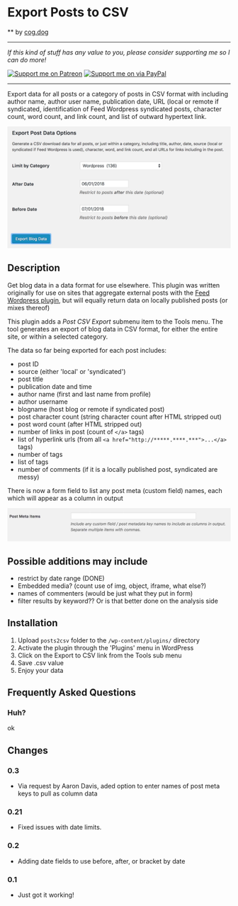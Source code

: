 # Export Posts to CSV
** by [cog.dog](https://cog.dog)

-----
*If this kind of stuff has any value to you, please consider supporting me so I can do more!*

[![Support me on Patreon](http://cogdog.github.io/images/badge-patreon.png)](https://patreon.com/cogdog) [![Support me on via PayPal](http://cogdog.github.io/images/badge-paypal.png)](https://paypal.me/cogdog)

----- 


Export data for all posts or a category of posts in CSV format with including author name, author user name, publication date, URL (local or remote if syndicated, identification of Feed Wordpress syndicated posts, character count, word count, and link count, and list of outward hypertext link.

![](export-csv.jpg "Screenshot of options for plugin")

## Description
Get blog data in a data format for use elsewhere. This plugin was written originally for use on sites that aggregate external posts with the [Feed Wordpress plugin](https://wordpress.org/plugins/feedwordpress/), but will equally return data on locally published posts (or mixes thereof)

This plugin adds a *Post CSV Export* submenu item to the Tools menu. The tool generates an export of blog data in CSV format, for either the entire site, or within a selected category. 

The data so far being exported for each post includes:

* post ID
* source (either 'local' or 'syndicated')
* post title
* publication date and time
* author name (first and last name from profile)
* author username
* blogname (host blog or remote if syndicated post)
* post character count (string character count after HTML stripped out)
* post word count (after HTML stripped out)
* number of links in post (count of `</a>` tags)
* list of hyperlink urls (from all `<a href="http://*****.****.***">...</a>` tags)
* number of tags
* list of tags
* number of comments (if it is a locally published post, syndicated are messy)

There is now a form field to list any post meta (custom field) names, each which will appear as a column in output


![](post-meta-items.jpg "field for post meta")

## Possible additions may include

* restrict by date range (DONE)
* Embedded media? (count use of img, object, iframe, what else?)
* names of commenters (would be just what they put in form)
* filter results by keyword?? Or is that better done on the analysis side

## Installation

1. Upload `posts2csv` folder to the `/wp-content/plugins/` directory
2. Activate the plugin through the 'Plugins' menu in WordPress
3. Click on the Export to CSV  link from the Tools sub menu
4. Save .csv value
5. Enjoy your data

## Frequently Asked Questions

### Huh?

ok



## Changes

### 0.3
* Via request by Aaron Davis, aded option to enter names of post meta keys to pull as column data


### 0.21
* Fixed issues with date limits.


### 0.2
* Adding date fields to use before, after, or bracket by date


### 0.1 
* Just got it working!






